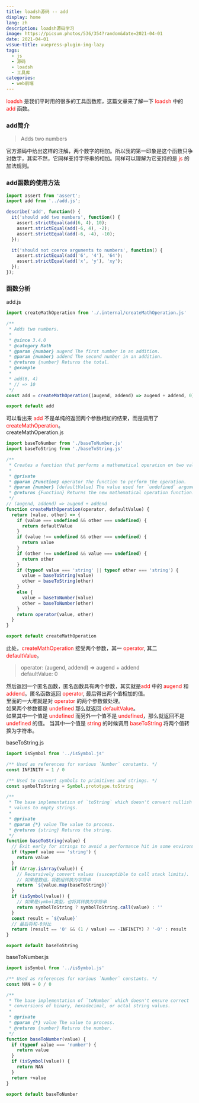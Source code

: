 ```yaml
---
title: loadsh源码 -- add
display: home
lang: zh
description: loadsh源码学习
image: https://picsum.photos/536/354?random&date=2021-04-01
date: 2021-04-01
vssue-title: vuepress-plugin-img-lazy
tags:
  - js 
  - 源码 
  - loadsh
  - 工具库
categories:
  - web前端
---
```


<font color="red">loadsh</font> 是我们平时用的很多的工具函数库，这篇文章来了解一下 <font color="red">loadsh</font> 中的 <font color="red">add</font> 函数。

<!-- more -->

### add简介
> Adds two numbers

官方源码中给出这样的注解，两个数字的相加。所以我的第一印象是这个函数只争对数字，其实不然，它同样支持字符串的相加。同样可以理解为它支持的是 <font color='red'>js</font> 的加法规则。

### add函数的使用方法
```js
import assert from 'assert';
import add from '../add.js';

describe('add', function() {
  it('should add two numbers', function() {
    assert.strictEqual(add(6, 4), 10);
    assert.strictEqual(add(-6, 4), -2);
    assert.strictEqual(add(-6, -4), -10);
  });

  it('should not coerce arguments to numbers', function() {
    assert.strictEqual(add('6', '4'), '64');
    assert.strictEqual(add('x', 'y'), 'xy');
  });
});
```

### 函数分析
add.js
```js
import createMathOperation from './.internal/createMathOperation.js'

/**
 * Adds two numbers.
 *
 * @since 3.4.0
 * @category Math
 * @param {number} augend The first number in an addition.
 * @param {number} addend The second number in an addition.
 * @returns {number} Returns the total.
 * @example
 *
 * add(6, 4)
 * // => 10
 */
const add = createMathOperation((augend, addend) => augend + addend, 0)

export default add
```
可以看出来 <font color="red">add</font> 不是单纯的返回两个参数相加的结果，而是调用了 <font color='red'>createMathOperation</font>。  
createMathOperation.js
```js
import baseToNumber from './baseToNumber.js'
import baseToString from './baseToString.js'

/**
 * Creates a function that performs a mathematical operation on two values.
 *
 * @private
 * @param {Function} operator The function to perform the operation.
 * @param {number} [defaultValue] The value used for `undefined` arguments.
 * @returns {Function} Returns the new mathematical operation function.
 */
// (augend, addend) => augend + addend
function createMathOperation(operator, defaultValue) {
  return (value, other) => {
    if (value === undefined && other === undefined) {
      return defaultValue
    }
    if (value !== undefined && other === undefined) {
      return value
    }
    if (other !== undefined && value === undefined) {
      return other
    }
    if (typeof value === 'string' || typeof other === 'string') {
      value = baseToString(value)
      other = baseToString(other)
    }
    else {
      value = baseToNumber(value)
      other = baseToNumber(other)
    }
    return operator(value, other)
  }
}

export default createMathOperation
```
此处，<font color='red'>createMathOperation</font> 接受两个参数，其一 <font color='red'>operator</font>, 其二 <font color='red'>defaultValue</font>。
>operator: (augend, addend) => augend + addend  
>defaultValue: 0

然后返回一个匿名函数，匿名函数具有两个参数，其实就是<font color='red'>add</font> 中的 <font color='red'>augend</font> 和 <font color='red'>addend</font>。匿名函数返回 <font color='red'>operator</font>, 最后得出两个值相加的值。  
里面的一大堆就是对 <font color='red'>operator</font> 的两个参数做处理。  
如果两个参数都是 <font color='red'>undefined</font> 那么就返回 <font color='red'>defaultValue</font>。  
如果其中一个值是 <font color='red'>undefined</font> 而另外一个值不是 <font color='red'>undefined</font>，那么就返回不是 <font color='red'>undefined</font> 的值。
当其中一个值是 <font color='red'>string</font> 的时候调用 <font color='red'>baseToString</font> 将两个值转换为字符串。 

baseToString.js
```js
import isSymbol from '../isSymbol.js'

/** Used as references for various `Number` constants. */
const INFINITY = 1 / 0

/** Used to convert symbols to primitives and strings. */
const symbolToString = Symbol.prototype.toString

/**
 * The base implementation of `toString` which doesn't convert nullish
 * values to empty strings.
 *
 * @private
 * @param {*} value The value to process.
 * @returns {string} Returns the string.
 */
function baseToString(value) {
  // Exit early for strings to avoid a performance hit in some environments.
  if (typeof value === 'string') { 
    return value
  }
  if (Array.isArray(value)) {
    // Recursively convert values (susceptible to call stack limits).
    // 如果是数组，将数组转换为字符串
    return `${value.map(baseToString)}`
  }
  if (isSymbol(value)) {
    // 如果是symbol类型，也将其转换为字符串
    return symbolToString ? symbolToString.call(value) : ''
  }
  const result = `${value}`
  // 最后将和-0对比
  return (result == '0' && (1 / value) == -INFINITY) ? '-0' : result
}

export default baseToString
```

baseToNumber.js
```js
import isSymbol from '../isSymbol.js'

/** Used as references for various `Number` constants. */
const NAN = 0 / 0

/**
 * The base implementation of `toNumber` which doesn't ensure correct
 * conversions of binary, hexadecimal, or octal string values.
 *
 * @private
 * @param {*} value The value to process.
 * @returns {number} Returns the number.
 */
function baseToNumber(value) {
  if (typeof value === 'number') {
    return value
  }
  if (isSymbol(value)) {
    return NAN
  }
  return +value
}

export default baseToNumber
```
